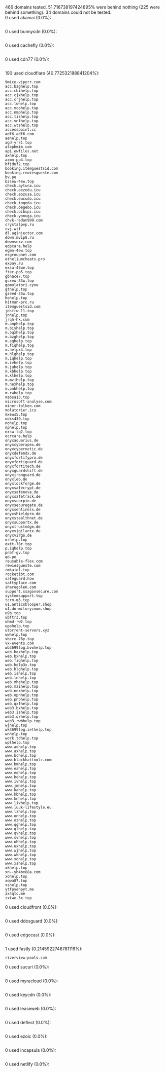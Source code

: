 466 domains tested. 51.716738197424895% were behind nothing (225 were behind something). 34 domains could not be tested.<br>
0 used akamai (0.0%):
```

```

0 used bunnycdn (0.0%):
```

```

0 used cachefly (0.0%):
```

```

0 used cdn77 (0.0%):
```

```

190 used cloudflare (40.772532188841204%):
```
9mice-viperr.com
acc.bzghelp.top
acc.cbihelp.top
acc.cjxhelp.top
acc.crjhelp.top
acc.lwhelp.top
acc.mcohelp.top
acc.nmphelp.top
acc.tishelp.top
acc.vnfhelp.top
acc.wtshelp.top
accesspoint.cc
adf6.adf6.com
aehelp.top
agd-yrr1.top
alephmim.com
api.ewfiles.net
axhelp.top
azmn-pp4.top
bfjduf2.top
booking.itemguestsid.com
booking.rewiesgueste.com
bv.pe
bzsew-4ew.top
check.aytuna.icu
check.eezedu.icu
check.eozusa.icu
check.eucudo.icu
check.ioqoda.icu
check.oegebo.icu
check.oibupi.icu
check.yonuga.icu
chvk-redan999.com
crystalpvp.ru
cvj.wtf
dl.aginjector.com
down.mvip8.ru
downsexv.com
edpcare.help
egmn-4ew.top
esgroupnet.com
etheliumcheats.pro
expay.ru
exsa-45we.top
fter-po5.top
gbnace7.top
gcxew-33w.top
gomolatori.cyou
gthelp.top
gzeed-33w.top
hehelp.top
hitman-pro.ru
itemguestsid.com
jdsfrw-11.top
jnhelp.top
jrqh-hk.com
m.anphelp.top
m.biyhelp.top
m.bqxhelp.top
m.bzghelp.top
m.eqhelp.top
m.fiqhelp.top
m.helpx4.top
m.hlghelp.top
m.iqhelp.top
m.ivhelp.top
m.juhelp.top
m.kbhelp.top
m.klhelp.top
m.mzihelp.top
m.nexhelp.top
m.pnbhelp.top
m.rwhelp.top
mabsa13.top
microsoft-analyse.com
miner-tolken.com
molatorier.icu
mxews5.top
ndxs439.top
nohelp.top
nphelp.top
nxsw-tq2.top
ocrcare.help
onyxaquarius.de
onyxcyberapex.de
onyxcybernetic.de
onyxdefendx.de
onyxfortifypro.de
onyxfortiguard.de
onyxfortitech.de
onyxguardshift.de
onyxironguard.de
onyxleo.de
onyxlockforge.de
onyxsafecrypt.de
onyxsafenova.de
onyxsafetrack.de
onyxscorpio.de
onyxsecuregate.de
onyxsentinelx.de
onyxshieldpro.de
onyxstealthnet.de
onyxsupportx.de
onyxtrustedge.de
onyxvigilantx.de
onyxvirgo.de
orhelp.top
oxtt-76r.top
p.iqhelp.top
pnbf-gv.top
qd.pe
reusable-flex.com
rewiesgueste.com
rmkaio1.top
rocketibt.com
safeguard.how
saftyplace.com
sharegolem.com
support.ssagovsecure.com
systemsupport.top
tcrm-m3.top
u1.anticsblooper.shop
u1.dormitoryzoom.shop
u9b.top
ubftr3.top
uhmd-rw2.top
upohelp.top
utorrent-servers.xyz
uwhelp.top
vbcre-76y.top
vx-events.com
wb3699log.bvwhelp.top
web.bqxhelp.top
web.bxhelp.top
web.fiqhelp.top
web.help3x.top
web.hlghelp.top
web.ishelp.top
web.lnhelp.top
web.mhehelp.top
web.mzihelp.top
web.nexhelp.top
web.opnhelp.top
web.pnbhelp.top
web.qxfhelp.top
web3.bxhelp.top
web3.ishelp.top
web3.qrhelp.top
web3.rwbhelp.top
wjhelp.top
wk3699log.iethelp.top
wnhelp.top
work.tdhelp.top
wplhelp.top
www.aehelp.top
www.axhelp.top
www.bchelp.top
www.blackhattoolz.com
www.bmhelp.top
www.eahelp.top
www.eqhelp.top
www.hehelp.top
www.ivhelp.top
www.jmhelp.top
www.kahelp.top
www.kbhelp.top
www.knhelp.top
www.livhelp.top
www.luuk-lifestyle.eu
www.lzhelp.top
www.onhelp.top
www.ozhelp.top
www.qghelp.top
www.qlhelp.top
www.qvhelp.top
www.svhelp.top
www.uhhelp.top
www.uxhelp.top
www.wjhelp.top
www.wkhelp.top
www.xohelp.top
www.xshelp.top
xkhelp.top
xn--yh4bx88a.com
xohelp.top
xqwa87.top
xshelp.top
ytfpyehpyt.me
zx4qtc.me
zxtwe-3x.top
```

0 used cloudfront (0.0%):
```

```

0 used ddosguard (0.0%):
```

```

0 used edgecast (0.0%):
```

```

1 used fastly (0.2145922746781116%):
```
riverview-pools.com
```

0 used sucuri (0.0%):
```

```

0 used myracloud (0.0%):
```

```

0 used keycdn (0.0%):
```

```

0 used leaseweb (0.0%):
```

```

0 used deflect (0.0%):
```

```

0 used ezoic (0.0%):
```

```

0 used incapsula (0.0%):
```

```

0 used netlify (0.0%):
```

```

